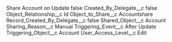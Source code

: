 <?xml version="1.0" encoding="UTF-8"?>
<CustomMetadata xmlns="http://soap.sforce.com/2006/04/metadata" xmlns:xsi="http://www.w3.org/2001/XMLSchema-instance" xmlns:xsd="http://www.w3.org/2001/XMLSchema">
    <label>Share Account on Update</label>
    <protected>false</protected>
    <values>
        <field>Created_By_Delegate__c</field>
        <value xsi:type="xsd:boolean">false</value>
    </values>
    <values>
        <field>Object_Relationship__c</field>
        <value xsi:type="xsd:string">Id</value>
    </values>
    <values>
        <field>Object_to_Share__c</field>
        <value xsi:type="xsd:string">Accountshare</value>
    </values>
    <values>
        <field>Record_Created_By_Delegate__c</field>
        <value xsi:type="xsd:boolean">false</value>
    </values>
    <values>
        <field>Shared_Object__c</field>
        <value xsi:type="xsd:string">Account</value>
    </values>
    <values>
        <field>Sharing_Reason__c</field>
        <value xsi:type="xsd:string">Manual</value>
    </values>
    <values>
        <field>Triggering_Event__c</field>
        <value xsi:type="xsd:string">After Update</value>
    </values>
    <values>
        <field>Triggering_Object__c</field>
        <value xsi:type="xsd:string">Account</value>
    </values>
    <values>
        <field>User_Access_Level__c</field>
        <value xsi:type="xsd:string">Edit</value>
    </values>
</CustomMetadata>
